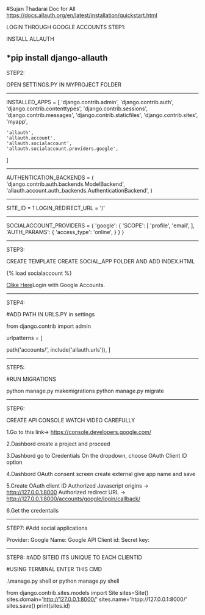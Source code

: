 #Sujan Thadarai
Doc for All
https://docs.allauth.org/en/latest/installation/quickstart.html

 LOGIN THROUGH GOOGLE ACCOUNTS
STEP1:

INSTALL ALLAUTH

*pip install django-allauth
-------------------------------------------------------------------
STEP2:

 OPEN SETTINGS.PY IN MYPROJECT FOLDER
___________________________________________
INSTALLED_APPS = [
    'django.contrib.admin',
    'django.contrib.auth',
    'django.contrib.contenttypes',
    'django.contrib.sessions',
    'django.contrib.messages',
    'django.contrib.staticfiles',
    'django.contrib.sites',   
    'myapp',   
 
    'allauth',   
    'allauth.account',  
    'allauth.socialaccount',
    'allauth.socialaccount.providers.google', 
]
______________________________________________________________________
AUTHENTICATION_BACKENDS = (
 'django.contrib.auth.backends.ModelBackend',
 'allauth.account.auth_backends.AuthenticationBackend',
 )
________________________________________________________________________

SITE_ID = 1
LOGIN_REDIRECT_URL = '/'

______________________________________________________________________

SOCIALACCOUNT_PROVIDERS = {
    'google': {
        'SCOPE': [
            'profile',
            'email',
        ],
        'AUTH_PARAMS': {
            'access_type': 'online',
        }
    }
}
______________________________________________________________________

STEP3:

CREATE TEMPLATE CREATE SOCIAL_APP FOLDER AND ADD INDEX.HTML

{% load socialaccount %}
<!doctype html>

   <a href="{% provider_login_url 'google' %}" class="alert-link">Clike Here</a>Login with Google Accounts.
</div>
 

</html>


______________________________________________________________
STEP4:

#ADD PATH IN URLS.PY in settings

from django.contrib import admin


urlpatterns = [

 path('accounts/', include('allauth.urls')),
]

_________________________________________________________________

STEP5:

#RUN MIGRATIONS

python manage.py makemigrations
python manage.py migrate

_________________________________________________________________
STEP6:

CREATE API CONSOLE WATCH VIDEO CAREFULLY

1.Go to this link-> https://console.developers.google.com/

2.Dashbord create a project and proceed

3.Dashbord go to Credentials  On the dropdown, choose OAuth Client ID option

4.Dashbord OAuth consent screen create external give app name and save

5.Create OAuth client ID 
Authorized Javascript origins -> http://127.0.0.1:8000
Authorized redirect URL -> http://127.0.0.1:8000/accounts/google/login/callback/

6.Get the credentails

____________________________________________________________________
STEP7:
#Add social applications

Provider: Google
Name: Google API
Client id: 
Secret key: 


_____________________________________________________


STEP8:
#ADD SITEID ITS UNIQUE TO EACH CLIENTID

#USING TERMINAL ENTER THIS CMD

.\manage.py shell or python manage.py shell

from django.contrib.sites.models import Site
sites=Site()
sites.domain='http://127.0.0.1:8000/'
sites.name='htpp://127.0.0.1:8000/'
sites.save()
print(sites.id)
